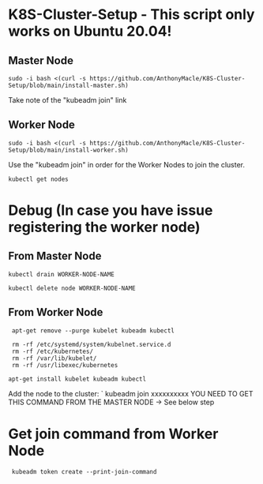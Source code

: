 # K8S-Cluster-Setup - This script only works on Ubuntu 20.04!

## Master Node
```
sudo -i bash <(curl -s https://github.com/AnthonyMacle/K8S-Cluster-Setup/blob/main/install-master.sh)
```
Take note of the "kubeadm join" link

## Worker Node
```
sudo -i bash <(curl -s https://github.com/AnthonyMacle/K8S-Cluster-Setup/blob/main/install-worker.sh)
```

Use the "kubeadm join" in order for the Worker Nodes to join the cluster.

```
kubectl get nodes
```

# Debug (In case you have issue registering the worker node)

## From Master Node
```
kubectl drain WORKER-NODE-NAME
```
```
kubectl delete node WORKER-NODE-NAME
```


## From Worker Node

```
 apt-get remove --purge kubelet kubeadm kubectl
```
```
 rm -rf /etc/systemd/system/kubelnet.service.d
 rm -rf /etc/kubernetes/
 rm -rf /var/lib/kubelet/
 rm -rf /usr/libexec/kubernetes
```
```
apt-get install kubelet kubeadm kubectl 
```
Add the node to the cluster:
`
kubeadm join  xxxxxxxxxx YOU NEED TO GET THIS COMMAND FROM THE MASTER NODE -> See below step

# Get join command from Worker Node

```
 kubeadm token create --print-join-command
```


